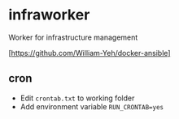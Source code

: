 # infraworker
Worker for infrastructure management


[https://github.com/William-Yeh/docker-ansible]

## cron

- Edit ``crontab.txt`` to working folder
- Add environment variable ``RUN_CRONTAB=yes``
